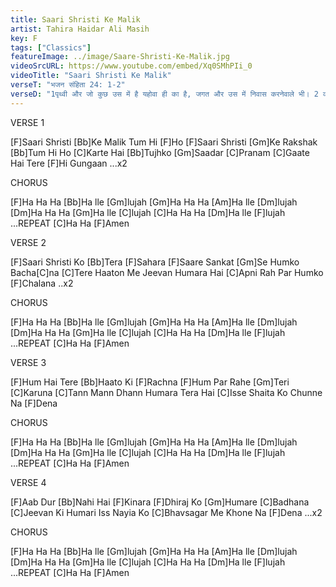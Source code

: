 ```yaml
---
title: Saari Shristi Ke Malik
artist: Tahira Haidar Ali Masih
key: F
tags: ["Classics"]
featureImage: ../image/Saare-Shristi-Ke-Malik.jpg
videoSrcURL: https://www.youtube.com/embed/Xq0SMhPIi_0
videoTitle: "Saari Shristi Ke Malik"
verseT: "भजन संहिता 24: 1-2"
verseD: "1पृथ्वी और जो कुछ उस में है यहोवा ही का है, जगत और उस में निवास करनेवाले भी। 2 क्योंकि उसी ने उसकी नींव समुद्रों के ऊपर दृढ़ करके रखी, और महानदों के ऊपर स्थिर किया है।"
---
```


VERSE 1

[F]Saari Shristi [Bb]Ke Malik Tum Hi [F]Ho
[F]Saari Shristi [Gm]Ke Rakshak [Bb]Tum Hi Ho
[C]Karte Hai [Bb]Tujhko [Gm]Saadar [C]Pranam
[C]Gaate Hai Tere [F]Hi Gungaan ...x2


CHORUS 

[F]Ha Ha Ha [Bb]Ha lle [Gm]lujah
[Gm]Ha Ha Ha [Am]Ha lle [Dm]lujah
[Dm]Ha Ha Ha [Gm]Ha lle [C]lujah
[C]Ha Ha Ha [Dm]Ha lle [F]lujah ...REPEAT
[C]Ha Ha [F]Amen


VERSE 2

[F]Saari Shristi Ko [Bb]Tera [F]Sahara
[F]Saare Sankat [Gm]Se Humko Bacha[C]na
[C]Tere Haaton Me Jeevan Humara Hai
[C]Apni Rah Par Humko [F]Chalana ..x2


CHORUS 

[F]Ha Ha Ha [Bb]Ha lle [Gm]lujah
[Gm]Ha Ha Ha [Am]Ha lle [Dm]lujah
[Dm]Ha Ha Ha [Gm]Ha lle [C]lujah
[C]Ha Ha Ha [Dm]Ha lle [F]lujah ...REPEAT
[C]Ha Ha [F]Amen


VERSE 3

[F]Hum Hai Tere [Bb]Haato Ki [F]Rachna
[F]Hum Par Rahe [Gm]Teri [C]Karuna
[C]Tann Mann Dhann Humara Tera Hai
[C]Isse Shaita Ko Chunne Na [F]Dena


CHORUS 

[F]Ha Ha Ha [Bb]Ha lle [Gm]lujah
[Gm]Ha Ha Ha [Am]Ha lle [Dm]lujah
[Dm]Ha Ha Ha [Gm]Ha lle [C]lujah
[C]Ha Ha Ha [Dm]Ha lle [F]lujah ...REPEAT
[C]Ha Ha [F]Amen


VERSE 4

[F]Aab Dur [Bb]Nahi Hai [F]Kinara
[F]Dhiraj Ko [Gm]Humare [C]Badhana
[C]Jeevan Ki Humari Iss Nayia Ko
[C]Bhavsagar Me Khone Na [F]Dena ...x2


CHORUS 

[F]Ha Ha Ha [Bb]Ha lle [Gm]lujah
[Gm]Ha Ha Ha [Am]Ha lle [Dm]lujah
[Dm]Ha Ha Ha [Gm]Ha lle [C]lujah
[C]Ha Ha Ha [Dm]Ha lle [F]lujah ...REPEAT
[C]Ha Ha [F]Amen


